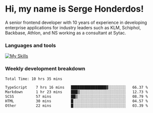 # Hi, my name is Serge Honderdos!

A senior frontend developer with 10 years of experience in developing enterprise applications for industry leaders such as KLM, Schiphol, Backbase, Athlon, and NS working as a consultant at Sytac.

### Languages and tools
[![My Skills](https://skillicons.dev/icons?i=js,ts,angular,react,vue,nodejs,sqlite,postgres,mongodb,git,azure)](#)

### Weekly development breakdown
<!--START_SECTION:waka-->

```txt
Total Time: 10 hrs 35 mins

TypeScript    7 hrs 16 mins   ████████████████▓░░░░░░░░   66.37 %
Markdown      1 hr 23 mins    ███▒░░░░░░░░░░░░░░░░░░░░░   12.73 %
SCSS          57 mins         ██▒░░░░░░░░░░░░░░░░░░░░░░   08.79 %
HTML          30 mins         █░░░░░░░░░░░░░░░░░░░░░░░░   04.57 %
Other         22 mins         █░░░░░░░░░░░░░░░░░░░░░░░░   03.39 %
```

<!--END_SECTION:waka-->
